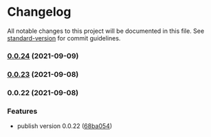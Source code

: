 # Changelog

All notable changes to this project will be documented in this file. See [standard-version](https://github.com/conventional-changelog/standard-version) for commit guidelines.

### [0.0.24](https://github.com/17s1c/cirrus_cli/compare/v0.0.23...v0.0.24) (2021-09-09)

### [0.0.23](https://github.com/17s1c/cirrus_cli/compare/v0.0.22...v0.0.23) (2021-09-08)

### 0.0.22 (2021-09-08)


### Features

* publish version 0.0.22 ([68ba054](https://github.com/17s1c/cirrus_cli/commit/68ba0541e1b30a0a611b5b77eb7ad66019640405))
